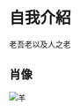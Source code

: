 # 自我介紹
老吾老以及人之老
## 肖像
![羊](https://i.guim.co.uk/img/media/22bed68981e92d7a9ff204ed7d7f5776a16468fe/1933_1513_3623_2173/master/3623.jpg?width=1200&height=1200&quality=85&auto=format&fit=crop&s=b7545d644ba9f6bcc673a8bdf6d7db83)

